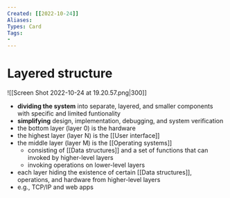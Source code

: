 ```yaml
---
Created: [[2022-10-24]]
Aliases: 
Types: Card
Tags: 
- 
---
```

# Layered structure
![[Screen Shot 2022-10-24 at 19.20.57.png|300]]
- **dividing the system** into separate, layered, and smaller components with specific and limited funtionality
- **simplifying** design, implementation, debugging, and system verification
- the bottom layer (layer 0) is the hardware
- the highest layer (layer N) is the [[User interface]]
- the middle layer (layer M) is the [[Operating systems]]
	- consisting of [[Data structures]] and a set of functions that can invoked by higher-level layers
	- invoking operations on lower-level layers
- each layer hiding the existence of certain [[Data structures]], operations, and hardware from higher-level layers
- e.g., TCP/IP and web apps